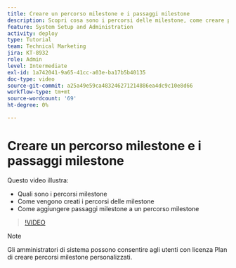 ```yaml
---
title: Creare un percorso milestone e i passaggi milestone
description: Scopri cosa sono i percorsi delle milestone, come creare percorsi delle milestone e come aggiungere passaggi delle milestone.
feature: System Setup and Administration
activity: deploy
type: Tutorial
team: Technical Marketing
jira: KT-8932
role: Admin
level: Intermediate
exl-id: 1a742041-9a65-41cc-a03e-ba17b5b40135
doc-type: video
source-git-commit: a25a49e59ca483246271214886ea4dc9c10e8d66
workflow-type: tm+mt
source-wordcount: '69'
ht-degree: 0%

---
```


# Creare un percorso milestone e i passaggi milestone

Questo video illustra:

* Quali sono i percorsi milestone
* Come vengono creati i percorsi delle milestone
* Come aggiungere passaggi milestone a un percorso milestone

>[!VIDEO](https://video.tv.adobe.com/v/335204/?quality=12&learn=on)

>[!NOTE]
>
>Gli amministratori di sistema possono consentire agli utenti con licenza Plan di creare percorsi milestone personalizzati.
